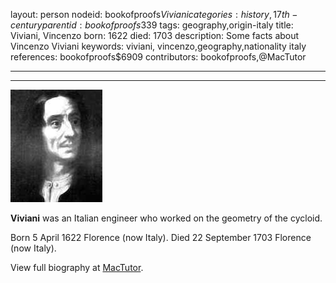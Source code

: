 layout: person
nodeid: bookofproofs$Viviani
categories: history,17th-century
parentid: bookofproofs$339
tags: geography,origin-italy
title: Viviani, Vincenzo
born: 1622
died: 1703
description: Some facts about Vincenzo Viviani
keywords: viviani, vincenzo,geography,nationality italy
references: bookofproofs$6909
contributors: bookofproofs,@MacTutor

---


---

![Viviani.jpg](https://github.com/bookofproofs/bookofproofs.github.io/blob/main/_sources/_assets/images/portraits/Viviani.jpg?raw=true)

**Viviani** was an Italian engineer who worked on the geometry of the cycloid.

Born 5 April 1622 Florence (now Italy). Died 22 September 1703 Florence (now Italy).


View full biography at [MacTutor](https://mathshistory.st-andrews.ac.uk/Biographies/Viviani/).
